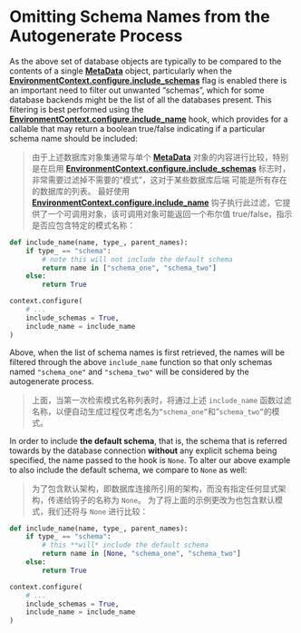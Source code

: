 # Omitting Schema Names from the Autogenerate Process

[EnvironmentContext.configure.include_schemas]: ../en/api/runtime.html#alembic.runtime.environment.EnvironmentContext.configure.params.include_schemas
[get_schema_names()]: https://docs.sqlalchemy.org/en/14/core/reflection.html#sqlalchemy.engine.reflection.Inspector.get_schema_names
[Inspector]: https://docs.sqlalchemy.org/en/14/core/reflection.html#sqlalchemy.engine.reflection.Inspector
[Specifying the Schema Name]: https://docs.sqlalchemy.org/en/14/core/metadata.html#schema-table-schema-name
[get_table_names()]: https://docs.sqlalchemy.org/en/14/core/reflection.html#sqlalchemy.engine.reflection.Inspector.get_table_names
[Table]: https://docs.sqlalchemy.org/en/14/core/metadata.html#sqlalchemy.schema.Table
[get_columns()]: https://docs.sqlalchemy.org/en/14/core/reflection.html#sqlalchemy.engine.reflection.Inspector.get_columns
[get_indexes()]: https://docs.sqlalchemy.org/en/14/core/reflection.html#sqlalchemy.engine.reflection.Inspector.get_indexes
[get_unique_constraints()]: https://docs.sqlalchemy.org/en/14/core/reflection.html#sqlalchemy.engine.reflection.Inspector.get_unique_constraints
[get_foreign_keys()]: https://docs.sqlalchemy.org/en/14/core/reflection.html#sqlalchemy.engine.reflection.Inspector.get_foreign_keys

[MetaData]: https://docs.sqlalchemy.org/en/14/core/metadata.html#sqlalchemy.schema.MetaData
[EnvironmentContext.configure.include_schemas]: ../en/api/runtime.html#alembic.runtime.environment.EnvironmentContext.configure.params.include_schemas
[EnvironmentContext.configure.include_name]: ../en/api/runtime.html#alembic.runtime.environment.EnvironmentContext.configure.params.include_name

As the above set of database objects are typically to be compared to the contents of a single **[MetaData]** object, particularly when the **[EnvironmentContext.configure.include_schemas]** flag is enabled there is an important need to filter out unwanted “schemas”, which for some database backends might be the list of all the databases present. This filtering is best performed using the **[EnvironmentContext.configure.include_name]** hook, which provides for a callable that may return a boolean true/false indicating if a particular schema name should be included:

> 由于上述数据库对象集通常与单个 **[MetaData]** 对象的内容进行比较，特别是在启用 **[EnvironmentContext.configure.include_schemas]** 标志时，非常需要过滤掉不需要的“模式”，这对于某些数据库后端 可能是所有存在的数据库的列表。 最好使用 **[EnvironmentContext.configure.include_name]** 钩子执行此过滤，它提供了一个可调用对象，该可调用对象可能返回一个布尔值 true/false，指示是否应包含特定的模式名称：

```python
def include_name(name, type_, parent_names):
    if type_ == "schema":
        # note this will not include the default schema
        return name in ["schema_one", "schema_two"]
    else:
        return True

context.configure(
    # ...
    include_schemas = True,
    include_name = include_name
)
```

Above, when the list of schema names is first retrieved, the names will be filtered through the above `include_name` function so that only schemas named `"schema_one"` and `"schema_two"` will be considered by the autogenerate process.

> 上面，当第一次检索模式名称列表时，将通过上述 `include_name` 函数过滤名称，以便自动生成过程仅考虑名为`“schema_one”`和“`schema_two”`的模式。

In order to include **the default schema**, that is, the schema that is referred towards by the database connection **without** any explicit schema being specified, the name passed to the hook is `None`. To alter our above example to also include the default schema, we compare to `None` as well:

> 为了包含默认架构，即数据库连接所引用的架构，而没有指定任何显式架构，传递给钩子的名称为 `None`。 为了将上面的示例更改为也包含默认模式，我们还将与 `None` 进行比较：

```python
def include_name(name, type_, parent_names):
    if type_ == "schema":
        # this **will* include the default schema
        return name in [None, "schema_one", "schema_two"]
    else:
        return True

context.configure(
    # ...
    include_schemas = True,
    include_name = include_name
)
```
